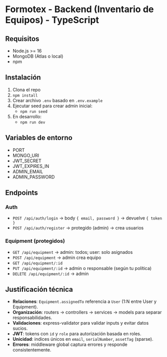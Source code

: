 # Formotex - Backend (Inventario de Equipos) - TypeScript

## Requisitos
- Node.js >= 16
- MongoDB (Atlas o local)
- npm

## Instalación
1. Clona el repo
2. `npm install`
3. Crear archivo `.env` basado en `.env.example`
4. Ejecutar seed para crear admin inicial:
   - `npm run seed`
5. En desarrollo:
   - `npm run dev`

## Variables de entorno
- PORT
- MONGO_URI
- JWT_SECRET
- JWT_EXPIRES_IN
- ADMIN_EMAIL
- ADMIN_PASSWORD

## Endpoints
### Auth
- `POST /api/auth/login` -> body `{ email, password }` → devuelve `{ token }`
- `POST /api/auth/register` -> protegido (admin) -> crea usuarios

### Equipment (protegidos)
- `GET /api/equipment` -> admin: todos; user: solo asignados
- `POST /api/equipment` -> admin crea equipo
- `GET /api/equipment/:id`
- `PUT /api/equipment/:id` -> admin o responsable (según tu política)
- `DELETE /api/equipment/:id` -> admin

## Justificación técnica
- **Relaciones**: `Equipment.assignedTo` referencia a `User` (1:N entre User y Equipment).
- **Organización**: routers -> controllers -> services -> models para separar responsabilidades.
- **Validaciones**: express-validator para validar inputs y evitar datos sucios.
- **JWT**: tokens con `id` y `role` para autorización basada en roles.
- **Unicidad**: indices únicos en `email`, `serialNumber`, `assetTag` (sparse).
- **Errores**: middleware global captura errores y responde consistentemente.
